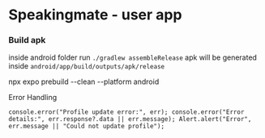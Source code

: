 # Speakingmate - user app

### Build apk

inside android folder run `./gradlew assembleRelease`
apk will be generated inside `android/app/build/outputs/apk/release`

npx expo prebuild --clean --platform android

Error Handling

`
console.error("Profile update error:", err);
console.error("Error details:", err.response?.data || err.message);
Alert.alert("Error", err.message || "Could not update profile");
`
